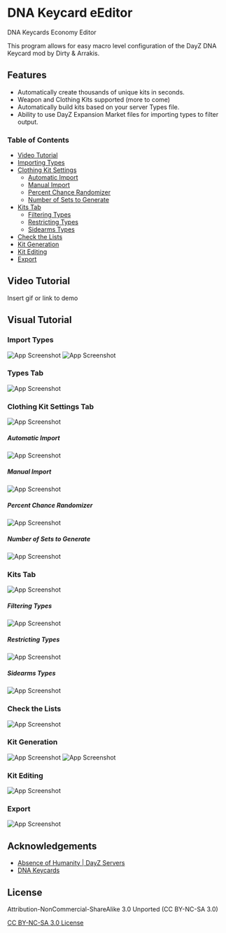 
# DNA Keycard eEditor

DNA Keycards Economy Editor

This program allows for easy macro level configuration of the DayZ DNA Keycard mod by Dirty & Arrakis.



## Features

- Automatically create thousands of unique kits in seconds.
- Weapon and Clothing Kits supported (more to come)
- Automatically build kits based on your server Types file.
- Ability to use DayZ Expansion Market files for importing types to filter output.

### Table of Contents
- [Video Tutorial](##video-tutorial)
- [Importing Types](###import-types)
- [Clothing Kit Settings](###clothing-kit-settings-tab)
    - [Automatic Import](#####automatic-import)
    - [Manual Import](#####manual-import)
    - [Percent Chance Randomizer](#####percent-chance-randomizer)
    - [Number of Sets to Generate](#####number-of-sets-to-generate)
- [Kits Tab](###kits-tab)
    - [Filtering Types](#####filtering-types)
    - [Restricting Types](#####restricting-types)
    - [Sidearms Types](#####sidearms-types)
- [Check the Lists](###check-the-lists)
- [Kit Generation](###kit-generation)
- [Kit Editing](###kit-editing)
- [Export](###export)
## Video Tutorial

Insert gif or link to demo


## Visual Tutorial

### Import Types

![App Screenshot](https://via.placeholder.com/468x300?text=App+Screenshot+Here)
![App Screenshot](https://via.placeholder.com/468x300?text=App+Screenshot+Here)

### Types Tab

![App Screenshot](https://via.placeholder.com/468x300?text=App+Screenshot+Here)

### Clothing Kit Settings Tab

![App Screenshot](https://via.placeholder.com/468x300?text=App+Screenshot+Here)

##### Automatic Import
![App Screenshot](https://via.placeholder.com/468x300?text=App+Screenshot+Here)
##### Manual Import
![App Screenshot](https://via.placeholder.com/468x300?text=App+Screenshot+Here)
##### Percent Chance Randomizer
![App Screenshot](https://via.placeholder.com/468x300?text=App+Screenshot+Here)
##### Number of Sets to Generate
![App Screenshot](https://via.placeholder.com/468x300?text=App+Screenshot+Here)

### Kits Tab
![App Screenshot](https://via.placeholder.com/468x300?text=App+Screenshot+Here)

##### Filtering Types
![App Screenshot](https://via.placeholder.com/468x300?text=App+Screenshot+Here)
##### Restricting Types
![App Screenshot](https://via.placeholder.com/468x300?text=App+Screenshot+Here)
##### Sidearms Types
![App Screenshot](https://via.placeholder.com/468x300?text=App+Screenshot+Here)

### Check the Lists
![App Screenshot](https://via.placeholder.com/468x300?text=App+Screenshot+Here)

### Kit Generation
![App Screenshot](https://via.placeholder.com/468x300?text=App+Screenshot+Here)
![App Screenshot](https://via.placeholder.com/468x300?text=App+Screenshot+Here)

### Kit Editing
![App Screenshot](https://via.placeholder.com/468x300?text=App+Screenshot+Here)

### Export
![App Screenshot](https://via.placeholder.com/468x300?text=App+Screenshot+Here)
## Acknowledgements

 - [Absence of Humanity | DayZ Servers](https://www.discord.gg/9twJTux)
 - [DNA Keycards](https://steamcommunity.com/workshop/filedetails/?id=2714183642)


## License

Attribution-NonCommercial-ShareAlike 3.0 Unported (CC BY-NC-SA 3.0) 

[CC BY-NC-SA 3.0 License](https://creativecommons.org/licenses/by-nc-sa/3.0/)
